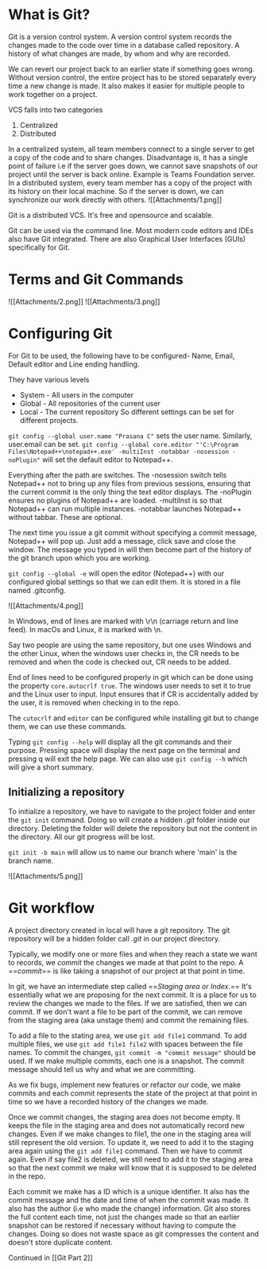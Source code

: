 # What is Git?

Git is a version control system. A version control system records the changes made to the code over time in a database called repository. A history of what changes are made, by whom and why are recorded.

We can revert our project back to an earlier state if something goes wrong. Without version control, the entire project has to be stored separately every time a new change is made. It also makes it easier for multiple people to work together on a project.

VCS falls into two categories
1. Centralized
2. Distributed

In a centralized system, all team members connect to a single server to get a copy of the code and to share changes. Disadvantage is, it has a single point of failure i.e if the server goes down, we cannot save snapshots of our project until the server is back online. Example is Teams Foundation server.
In a distributed system, every team member has a copy of the project with its history on their local machine. So if the server is down, we can synchronize our work directly with others.
![[Attachments/1.png]]

Git is a distributed VCS. It's free and opensource and scalable.

Git can be used via the command line. Most modern code editors and IDEs also have Git integrated. There are also Graphical User Interfaces (GUIs) specifically for Git.

# Terms and Git Commands
![[Attachments/2.png]]
![[Attachments/3.png]]

# Configuring Git

For Git to be used, the following have to be configured-
Name, Email, Default editor and Line ending handling.

They have various levels
* System - All users in the computer
* Global - All repositories of the current user
* Local - The current repository
So different settings can be set for different projects.

`git config --global user.name "Prasana C"` sets the user name. Similarly, user.email can be set.
`git config --global core.editor "'C:\Program Files\Notepad++\notepad++.exe' -multiInst -notabbar -nosession -noPlugin"` will set the default editor to Notepad++.

Everything after the path are switches. The -nosession switch tells Notepad++ not to bring up any files from previous sessions, ensuring that the current commit is the only thing the text editor displays. The -noPlugin ensures no plugins of Notepad++ are loaded. -multiInst is so that Notepad++ can run multiple instances. -notabbar launches Notepad++ without tabbar. These are optional.

The next time you issue a git commit without specifying a commit message, Notepad++ will pop up. Just add a message, click save and close the window. The message you typed in will then become part of the history of the git branch upon which you are working.

`git config --global -e` will open the editor (Notepad++) with our configured global settings so that we can edit them. It is stored in a file named .gitconfig.

![[Attachments/4.png]]

In Windows, end of lines are marked with \\r\\n (carriage return and line feed). In macOs and Linux, it is marked with \\n.

Say two people are using the same repository, but one uses Windows and the other Linux, when the windows user checks in, the CR needs to be removed and when the code is checked out, CR needs to be added.

End of lines need to be configured properly in git which can be done using the property `core.autocrlf true`. The windows user needs to set it to true and the Linux user to input. Input ensures that if CR is accidentally added by the user, it is removed when checking in to the repo.

The `cutocrlf` and `editor` can be configured while installing git but to change them, we can use these commands.

Typing `git config --help` will display all the git commands and their purpose. Pressing space will display the next page on the terminal and pressing q will exit the help page. We can also use `git config --h` which will give a short summary.

## Initializing a repository

To initialize a repository, we have to navigate to the project folder and enter the  `git init` command. Doing so will create a hidden *.git* folder inside our directory. Deleting the folder will delete the repository but not the content in the directory. All our git progress will be lost.

`git init -b main` will allow us to name our branch where 'main' is the branch name.

![[Attachments/5.png]]

# Git workflow

A project directory created in local will have a git repository. The git repository will be a hidden folder call *.git* in our project directory.

Typically, we modify one or more files and when they reach a state we want to records, we *commit* the changes we made at that point to the repo. A ==*commit*== is like taking a snapshot of our project at that point in time.

In git, we have an intermediate step called ==*Staging area or Index*.== It's essentially what we are proposing for the next commit. It is a place for us to review the changes we made to the files. If we are satisfied, then we can commit. If we don't want a file to be part of the commit, we can remove from the staging area (aka unstage them) and commit the remaining files.

To add a file to the stating area, we use `git add file1` command. To add multiple files, we use `git add file1 file2` with spaces between the file names. To commit the changes, `git commit -m "commit message"` should be used. If we make multiple commits, each one is a snapshot. The commit message should tell us why and what we are committing.

As we fix bugs, implement new features or refactor our code, we make commits and each commit represents the state of the project at that point in time so we have a recorded history of the changes we made.

Once we commit changes, the staging area does not become empty. It keeps the file in the staging area and does not automatically record new changes. Even if we make changes to file1, the one in the staging area will still represent the old version. To update it, we need to add it to the staging area again using the `git add file1` command. Then we have to commit again. Even if say file2 is deleted, we still need to add it to the staging area so that the next commit we make will know that it is supposed to be deleted in the repo.

Each commit we make has a ID which is a unique identifier. It also has the commit message and the date and time of when the commit was made. It also has the author (i.e who made the change) information. Git also stores the full content each time, not just the changes made so that an earlier snapshot can be restored if necessary without having to compute the changes. Doing so does not waste space as git compresses the content and doesn't store duplicate content.

Continued in [[Git Part 2]]

